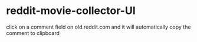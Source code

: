 # reddit-movie-collector-UI
click on a comment field on old.reddit.com and it will automatically copy the comment to clipboard
